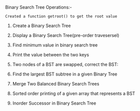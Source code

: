 Binary Search Tree Operations:-


	Created a function getroot() to get the root value


1)  Create a Binary Search Tree 


2)  Display a Binary Search Tree(pre-order travesersel)


3)  Find minimum value in binary search tree


4)  Print the value between the two keys


5)  Two nodes of a BST are swapped, correct the BST:


6)  Find the largest BST subtree in a given Binary Tree


7)  Merge Two Balanced Binary Search Trees


8)  Sorted order printing of a given array that represents a BST


9)  Inorder Successor in Binary Search Tree
	
